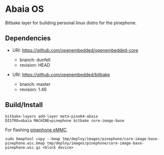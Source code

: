 # Abaia OS

Bitbake layer for building personal linux distro for the pinephone.

## Dependencies

* URI: https://github.com/openembedded/openembedded-core
    * branch: dunfell
    * revision: HEAD

* URI: https://github.com/openembedded/bitbake
    * branch: master
    * revision: 1.46

## Build/Install

```
bitbake-layers add-layer meta-pine64-abaia
DISTRO=abaia MACHINE=pinephone bitbake core-image-base
```

For flashing [pinephone eMMC](https://wiki.pine64.org/index.php/PinePhone_Installation_Instructions).

```
sudo bmaptool copy --bmap tmp/deploy/images/pinephone/core-image-base-pinephone.wic.bmap tmp/deploy/images/pinephone/core-image-base-pinephone.wic.gz <block device>
```
